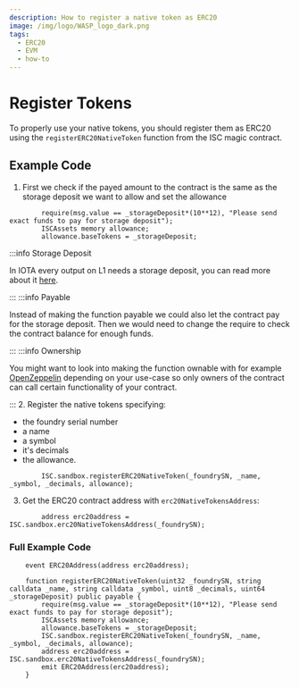 ```yaml
---
description: How to register a native token as ERC20
image: /img/logo/WASP_logo_dark.png
tags:
  - ERC20
  - EVM
  - how-to
---
```


# Register Tokens

To properly use your native tokens, you should register them as ERC20 using the `registerERC20NativeToken` function from the ISC magic contract.

## Example Code

1. First we check if the payed amount to the contract is the same as the storage deposit we want to allow and set the allowance

```solidity
        require(msg.value == _storageDeposit*(10**12), "Please send exact funds to pay for storage deposit");
        ISCAssets memory allowance;
        allowance.baseTokens = _storageDeposit;
```

:::info Storage Deposit

In IOTA every output on L1 needs a storage deposit, you can read more about it [here](/learn/protocols/stardust/core-concepts/storage-deposit).

:::
:::info  Payable

Instead of making the function payable we could also let the contract pay for the storage deposit. Then we would need to change the require to check the contract balance for enough funds.

:::
:::info Ownership

You might want to look into making the function ownable with for example [OpenZeppelin](https://docs.openzeppelin.com/contracts/5.x/access-control#ownership-and-ownable) depending on your use-case so only owners of the contract can call certain functionality of your contract.

:::
2. Register the native tokens specifying:
* the foundry serial number
* a name
* a symbol
* it's decimals 
* the allowance.
```solidity
        ISC.sandbox.registerERC20NativeToken(_foundrySN, _name, _symbol, _decimals, allowance);
```

3. Get the ERC20 contract address with `erc20NativeTokensAddress`:
```solidity
        address erc20address = ISC.sandbox.erc20NativeTokensAddress(_foundrySN);
```

### Full Example Code

```solidity
    event ERC20Address(address erc20address);

    function registerERC20NativeToken(uint32 _foundrySN, string calldata _name, string calldata _symbol, uint8 _decimals, uint64 _storageDeposit) public payable {
        require(msg.value == _storageDeposit*(10**12), "Please send exact funds to pay for storage deposit");
        ISCAssets memory allowance;
        allowance.baseTokens = _storageDeposit;
        ISC.sandbox.registerERC20NativeToken(_foundrySN, _name, _symbol, _decimals, allowance);
        address erc20address = ISC.sandbox.erc20NativeTokensAddress(_foundrySN);
        emit ERC20Address(erc20address);
    }
```
